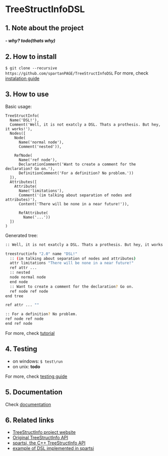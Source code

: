 # TreeStructInfoDSL
## 1. Note about the project
##### - why? __todo(thats why)__

## 2. How to install
```$ git clone --recursive https://github.com/spartanPAGE/TreeStructInfoDSL``` 
For more, check [instalation guide](docs/installation/guide.md)

## 3. How to use
Basic usage:
```delphi
TreeStructInfo(
  Name('DSL!'),
  Comment('Well, it is not exatcly a DSL. Thats a prothesis. But hey, it works!'),
  Nodes([
    Node(
      Name('normal node'),
      Comment('nested')),

    RefNode(
      Name('ref node'),
      DeclarationComment('Want to create a comment for the declaration? Go on.'),
      DefinitionComment('For a definition? No problem.'))
  ]),
  Attributes([
    Attribute(
      Name('limitations'),
      Comment('(im talking about separation of nodes and attributes)'),
      Content('There will be none in a near future!')),

      RefAttribute(
        Name('...'))
  ])
)
```
Generated tree:
```bash
:: Well, it is not exatcly a DSL. Thats a prothesis. But hey, it works!

treestructinfo "2.0" name "DSL!"
  :: (im talking about separation of nodes and attributes)
  attr limitations "There will be none in a near future!"
  ref attr ...
  :: nested
  node normal node
  end node
  :: Want to create a comment for the declaration? Go on.
  ref node ref node
end tree

ref attr ... ""

:: For a definition? No problem.
ref node ref node
end ref node
```

For more, check [tutorial](docs/tutorial/guide.md)

## 4. Testing
- on windows: ```$ test\run```
- on unix: __todo__

For more, check [testing guide](docs/testing/guide.md)

## 5. Documentation

Check [documentation](docs/documentation/index.md)

## 6. Related links
- [TreeStructInfo project website](http://treestruct.info) 
- [Original TreeStructInfo API](https://github.com/furious-programming/TreeStructInfo)
- [spartsi, the C++ TreeStructInfo API](https://github.com/spartanPAGE/spartsi)
- [example of DSL implemented in spartsi](https://github.com/spartanPAGE/spartsi/blob/master/test/builder/flat-content.cpp)
